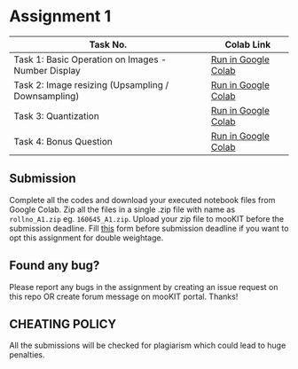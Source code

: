 # Assignment 1

| Task No. | Colab Link |
| ----------- | ---------- |
| Task 1: Basic Operation on Images - Number Display | <a target="_blank" href="https://colab.research.google.com/github/ee604/ee604_assignments/blob/master/assignment_1/Task_1.ipynb">Run in Google Colab</a> |
| Task 2: Image resizing (Upsampling / Downsampling) | <a target="_blank" href="https://colab.research.google.com/github/ee604/ee604_assignments/blob/master/assignment_1/Task_2.ipynb">Run in Google Colab</a> |
| Task 3: Quantization | <a target="_blank" href="https://colab.research.google.com/github/ee604/ee604_assignments/blob/master/assignment_1/Task_3.ipynb">Run in Google Colab</a> |
| Task 4: Bonus Question | <a target="_blank" href="https://colab.research.google.com/github/ee604/ee604_assignments/blob/master/assignment_1/Task_4_Bonus.ipynb">Run in Google Colab</a> |

## Submission
Complete all the codes and download your executed notebook files from Google Colab. Zip all the files in a single .zip file with name as `rollno_A1.zip` eg. `160645_A1.zip`. Upload your zip file to mooKIT before the submission deadline. Fill [this](https://forms.gle/ivwAfABzdrMMxRaP9) form before submission deadline if you want to opt this assignment for double weightage.

## Found any bug?
Please report any bugs in the assignment by creating an issue request on this repo OR create forum message on mooKIT portal. Thanks!

## CHEATING POLICY
All the submissions will be checked for plagiarism which could lead to huge penalties.
